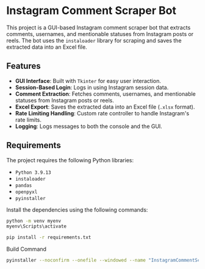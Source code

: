 # Instagram Comment Scraper Bot

This project is a GUI-based Instagram comment scraper bot that extracts comments, usernames, and mentionable statuses from Instagram posts or reels. The bot uses the `instaloader` library for scraping and saves the extracted data into an Excel file.

## Features

- **GUI Interface**: Built with `Tkinter` for easy user interaction.
- **Session-Based Login**: Logs in using Instagram session data.
- **Comment Extraction**: Fetches comments, usernames, and mentionable statuses from Instagram posts or reels.
- **Excel Export**: Saves the extracted data into an Excel file (`.xlsx` format).
- **Rate Limiting Handling**: Custom rate controller to handle Instagram's rate limits.
- **Logging**: Logs messages to both the console and the GUI.

## Requirements

The project requires the following Python libraries:
- `Python 3.9.13` 
- `instaloader`
- `pandas`
- `openpyxl`
- `pyinstaller`

Install the dependencies using the following commands:

```bash
python -m venv myenv
myenv\Scripts\activate

pip install -r requirements.txt

```

Build Command

```bash
pyinstaller --noconfirm --onefile --windowed --name "InstagramCommentScraper" main.py
```
